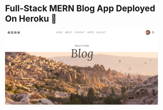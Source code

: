 # Full-Stack MERN Blog App Deployed On Heroku 📸

![Blog App Snapshot](./client/src/images/blogsnap1.png)
